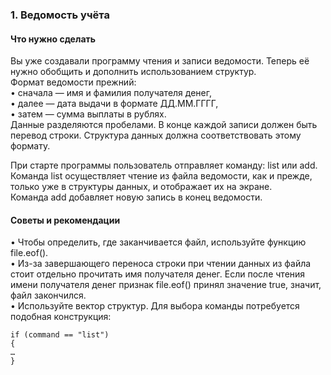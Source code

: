 ### 1. Ведомость учёта

#### Что нужно сделать

Вы уже создавали программу чтения и записи ведомости. Теперь её нужно обобщить и дополнить использованием структур.  
Формат ведомости прежний:  
• сначала — имя и фамилия получателя денег,  
• далее — дата выдачи в формате ДД.ММ.ГГГГ,  
• затем — сумма выплаты в рублях.  
Данные разделяются пробелами. В конце каждой записи должен быть перевод строки. Структура данных должна соответствовать этому формату.

При старте программы пользователь отправляет команду: list или add. Команда list осуществляет чтение из файла ведомости, как и прежде, только уже в структуры данных, и отображает их на экране.  
Команда add добавляет новую запись в конец ведомости.

#### Советы и рекомендации

• Чтобы определить, где заканчивается файл, используйте функцию file.eof().  
• Из-за завершающего переноса строки при чтении данных из файла стоит отдельно прочитать имя получателя денег. Если после чтения имени получателя денег признак file.eof() принял значение true, значит, файл закончился.  
• Используйте вектор структур. Для выбора команды потребуется подобная конструкция:

```
if (command == "list")
{
…
}
```
